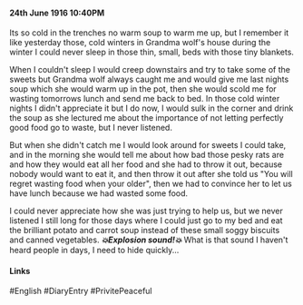 
#### 24th June 1916 10:40PM
Its so cold in the trenches no warm soup to warm me up, but I remember it like yesterday those, cold winters in Grandma wolf's house during the winter I could never sleep in those thin, small, beds with those tiny blankets.

When I couldn't sleep I would creep downstairs and try to take some of the sweets but Grandma wolf always caught me and would give me last nights soup which she would warm up in the pot, then she would scold me for wasting tomorrows  lunch and send me back to bed. In those cold winter nights I didn't appreciate it but I do now, I would sulk in the corner and drink the soup as she lectured me about the importance of not letting perfectly good food go to waste, but I never listened. 

But when she didn't catch me I would look around for sweets I could take, and in the morning she would tell me about how bad those pesky rats are and how they would eat all her food and she had to throw it out, because nobody would want to eat it, and then throw it out after she told us "You will regret wasting food when your older", then we had to convince her to let us have lunch because we had wasted some food.

I could never appreciate how she was just trying to help us, but we never listened I still long for those days where I could just go to my bed and eat the brilliant potato and carrot soup instead of these small soggy biscuits and canned vegetables. ***💥Explosion sound!💥*** What is that sound I haven't heard people in days, I need to hide quickly...

#### Links
#English #DiaryEntry #PrivitePeaceful 
